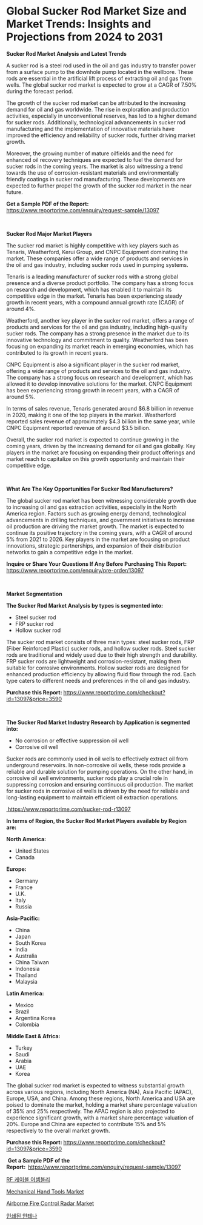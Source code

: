 <p><h1>Global Sucker Rod Market Size and Market Trends: Insights and Projections from 2024 to 2031</h1></p><p><strong>Sucker Rod Market Analysis and Latest Trends</strong></p>
<p><p>A sucker rod is a steel rod used in the oil and gas industry to transfer power from a surface pump to the downhole pump located in the wellbore. These rods are essential in the artificial lift process of extracting oil and gas from wells. The global sucker rod market is expected to grow at a CAGR of 7.50% during the forecast period.</p><p>The growth of the sucker rod market can be attributed to the increasing demand for oil and gas worldwide. The rise in exploration and production activities, especially in unconventional reserves, has led to a higher demand for sucker rods. Additionally, technological advancements in sucker rod manufacturing and the implementation of innovative materials have improved the efficiency and reliability of sucker rods, further driving market growth.</p><p>Moreover, the growing number of mature oilfields and the need for enhanced oil recovery techniques are expected to fuel the demand for sucker rods in the coming years. The market is also witnessing a trend towards the use of corrosion-resistant materials and environmentally friendly coatings in sucker rod manufacturing. These developments are expected to further propel the growth of the sucker rod market in the near future.</p></p>
<p><strong>Get a Sample PDF of the Report:&nbsp;</strong> <a href="https://www.reportprime.com/enquiry/request-sample/13097">https://www.reportprime.com/enquiry/request-sample/13097</a></p>
<p>&nbsp;</p>
<p><strong>Sucker Rod Major Market Players</strong></p>
<p><p>The sucker rod market is highly competitive with key players such as Tenaris, Weatherford, Kerui Group, and CNPC Equipment dominating the market. These companies offer a wide range of products and services in the oil and gas industry, including sucker rods used in pumping systems.</p><p>Tenaris is a leading manufacturer of sucker rods with a strong global presence and a diverse product portfolio. The company has a strong focus on research and development, which has enabled it to maintain its competitive edge in the market. Tenaris has been experiencing steady growth in recent years, with a compound annual growth rate (CAGR) of around 4%.</p><p>Weatherford, another key player in the sucker rod market, offers a range of products and services for the oil and gas industry, including high-quality sucker rods. The company has a strong presence in the market due to its innovative technology and commitment to quality. Weatherford has been focusing on expanding its market reach in emerging economies, which has contributed to its growth in recent years.</p><p>CNPC Equipment is also a significant player in the sucker rod market, offering a wide range of products and services to the oil and gas industry. The company has a strong focus on research and development, which has allowed it to develop innovative solutions for the market. CNPC Equipment has been experiencing strong growth in recent years, with a CAGR of around 5%.</p><p>In terms of sales revenue, Tenaris generated around $6.8 billion in revenue in 2020, making it one of the top players in the market. Weatherford reported sales revenue of approximately $4.3 billion in the same year, while CNPC Equipment reported revenue of around $3.5 billion.</p><p>Overall, the sucker rod market is expected to continue growing in the coming years, driven by the increasing demand for oil and gas globally. Key players in the market are focusing on expanding their product offerings and market reach to capitalize on this growth opportunity and maintain their competitive edge.</p></p>
<p>&nbsp;</p>
<p><strong>What Are The Key Opportunities For Sucker Rod Manufacturers?</strong></p>
<p><p>The global sucker rod market has been witnessing considerable growth due to increasing oil and gas extraction activities, especially in the North America region. Factors such as growing energy demand, technological advancements in drilling techniques, and government initiatives to increase oil production are driving the market growth. The market is expected to continue its positive trajectory in the coming years, with a CAGR of around 5% from 2021 to 2026. Key players in the market are focusing on product innovations, strategic partnerships, and expansion of their distribution networks to gain a competitive edge in the market.</p></p>
<p><strong>Inquire or Share Your Questions If Any Before Purchasing This Report:</strong> <a href="https://www.reportprime.com/enquiry/pre-order/13097">https://www.reportprime.com/enquiry/pre-order/13097</a></p>
<p>&nbsp;</p>
<p><strong>Market Segmentation</strong></p>
<p><strong>The Sucker Rod Market Analysis by types is segmented into:</strong></p>
<p><ul><li>Steel sucker rod</li><li>FRP sucker rod</li><li>Hollow sucker rod</li></ul></p>
<p><p>The sucker rod market consists of three main types: steel sucker rods, FRP (Fiber Reinforced Plastic) sucker rods, and hollow sucker rods. Steel sucker rods are traditional and widely used due to their high strength and durability. FRP sucker rods are lightweight and corrosion-resistant, making them suitable for corrosive environments. Hollow sucker rods are designed for enhanced production efficiency by allowing fluid flow through the rod. Each type caters to different needs and preferences in the oil and gas industry.</p></p>
<p><strong>Purchase this Report:&nbsp;</strong><a href="https://www.reportprime.com/checkout?id=13097&price=3590">https://www.reportprime.com/checkout?id=13097&price=3590</a></p>
<p>&nbsp;</p>
<p><strong>The Sucker Rod Market Industry Research by Application is segmented into:</strong></p>
<p><ul><li>No corrosion or effective suppression oil well</li><li>Corrosive oil well</li></ul></p>
<p><p>Sucker rods are commonly used in oil wells to effectively extract oil from underground reservoirs. In non-corrosive oil wells, these rods provide a reliable and durable solution for pumping operations. On the other hand, in corrosive oil well environments, sucker rods play a crucial role in suppressing corrosion and ensuring continuous oil production. The market for sucker rods in corrosive oil wells is driven by the need for reliable and long-lasting equipment to maintain efficient oil extraction operations.</p></p>
<p><a href="https://www.reportprime.com/sucker-rod-r13097">&nbsp;https://www.reportprime.com/sucker-rod-r13097</a></p>
<p><strong>In terms of Region, the Sucker Rod Market Players available by Region are:</strong></p>
<p>
    <p> <strong> North America: </strong>
        <ul>
            <li>United States</li>
            <li>Canada</li>
        </ul>
        </p> 
    <p> <strong> Europe: </strong>
        <ul>
            <li>Germany</li>
            <li>France</li>
            <li>U.K.</li>
            <li>Italy</li>
            <li>Russia</li>
        </ul>
        </p> 
    <p> <strong> Asia-Pacific: </strong>
        <ul>
            <li>China</li>
            <li>Japan</li>
            <li>South Korea</li>
            <li>India</li>
            <li>Australia</li>
            <li>China Taiwan</li>
            <li>Indonesia</li>
            <li>Thailand</li>
            <li>Malaysia</li>
        </ul>
        </p> 
    <p> <strong> Latin America: </strong>
        <ul>
            <li>Mexico</li>
            <li>Brazil</li>
            <li>Argentina Korea</li>
            <li>Colombia</li>
        </ul>
        </p> 
    <p> <strong> Middle East & Africa: </strong>
        <ul>
            <li>Turkey</li>
            <li>Saudi</li>
            <li>Arabia</li>
            <li>UAE</li>
            <li>Korea</li>
        </ul>
    </p>
    </p>
<p><p>The global sucker rod market is expected to witness substantial growth across various regions, including North America (NA), Asia Pacific (APAC), Europe, USA, and China. Among these regions, North America and USA are poised to dominate the market, holding a market share percentage valuation of 35% and 25% respectively. The APAC region is also projected to experience significant growth, with a market share percentage valuation of 20%. Europe and China are expected to contribute 15% and 5% respectively to the overall market growth.</p></p>
<p><strong>Purchase this Report: </strong><a href="https://www.reportprime.com/checkout?id=13097&price=3590">https://www.reportprime.com/checkout?id=13097&price=3590</a></p>
<p>&nbsp;<strong>Get a Sample PDF of the Report:&nbsp;&nbsp;</strong><a href="https://www.reportprime.com/enquiry/request-sample/13097">https://www.reportprime.com/enquiry/request-sample/13097</a></p>
<p><strong></strong></p>
<p><p><a href="https://github.com/AnthonyWratten/Market-Research-Report-List-1/blob/main/626250765962.md">RF 케이블 어셈블리</a></p><p><a href="https://github.com/mabenkhyari11/Market-Research-Report-List-1/blob/main/mechanical-hand-tools-market.md">Mechanical Hand Tools Market</a></p><p><a href="https://github.com/BryceTownsendr/Market-Research-Report-List-5/blob/main/airborne-fire-control-radar-market.md">Airborne Fire Control Radar Market</a></p><p><a href="https://github.com/plelbej847484502/Market-Research-Report-List-3/blob/main/882163265995.md">인쇄된 안테나</a></p></p>